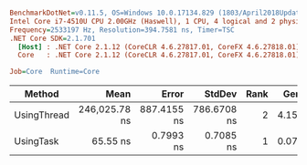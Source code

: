 ``` ini

BenchmarkDotNet=v0.11.5, OS=Windows 10.0.17134.829 (1803/April2018Update/Redstone4)
Intel Core i7-4510U CPU 2.00GHz (Haswell), 1 CPU, 4 logical and 2 physical cores
Frequency=2533197 Hz, Resolution=394.7581 ns, Timer=TSC
.NET Core SDK=2.1.701
  [Host] : .NET Core 2.1.12 (CoreCLR 4.6.27817.01, CoreFX 4.6.27818.01), 64bit RyuJIT
  Core   : .NET Core 2.1.12 (CoreCLR 4.6.27817.01, CoreFX 4.6.27818.01), 64bit RyuJIT

Job=Core  Runtime=Core  

```
|      Method |          Mean |       Error |      StdDev | Rank |  Gen 0 |  Gen 1 |  Gen 2 | Allocated |
|------------ |--------------:|------------:|------------:|-----:|-------:|-------:|-------:|----------:|
| UsingThread | 246,025.78 ns | 887.4155 ns | 786.6708 ns |    2 | 4.1504 | 0.2441 | 0.2441 |     368 B |
|   UsingTask |      65.55 ns |   0.7993 ns |   0.7085 ns |    1 | 0.0725 |      - |      - |     152 B |
